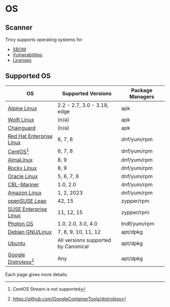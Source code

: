 # OS

## Scanner
Trivy supports operating systems for 

- [SBOM][sbom]
- [Vulnerabilities][vuln]
- [Licenses][license]

## Supported OS

| OS                                            | Supported Versions                  | Package Managers |
|-----------------------------------------------|-------------------------------------|------------------|
| [Alpine Linux](alpine.md)                     | 2.2 - 2.7, 3.0 - 3.18, edge         | apk              |
| [Wolfi Linux](wolfi.md)                       | (n/a)                               | apk              |
| [Chainguard](chainguard.md)                   | (n/a)                               | apk              |
| [Red Hat Enterprise Linux](rhel.md)           | 6, 7, 8                             | dnf/yum/rpm      |
| [CentOS](centos.md)[^1]                       | 6, 7, 8                             | dnf/yum/rpm      |
| [AlmaLinux](alma.md)                          | 8, 9                                | dnf/yum/rpm      |
| [Rocky Linux](rocky.md)                       | 8, 9                                | dnf/yum/rpm      |
| [Oracle Linux](oracle.md)                     | 5, 6, 7, 8                          | dnf/yum/rpm      |
| [CBL-Mariner](cbl-mariner.md)                 | 1.0, 2.0                            | dnf/yum/rpm      |
| [Amazon Linux](amazon.md)                     | 1, 2, 2023                          | dnf/yum/rpm      |
| [openSUSE Leap](suse.md)                      | 42, 15                              | zypper/rpm       |
| [SUSE Enterprise Linux](suse.md)              | 11, 12, 15                          | zypper/rpm       |
| [Photon OS](photon.md)                        | 1.0, 2.0, 3.0, 4.0                  | tndf/yum/rpm     |
| [Debian GNU/Linux](debian.md)                 | 7, 8, 9, 10, 11, 12                 | apt/dpkg         |
| [Ubuntu](ubuntu.md)                           | All versions supported by Canonical | apt/dpkg         |
| [Google Distroless](google-distroless.md)[^2] | Any                                 | apt/dpkg         |

Each page gives more details.

[^1]: CentOS Stream is not supported 
[^2]: https://github.com/GoogleContainerTools/distroless


[sbom]: ../../supply-chain/sbom.md
[vuln]: ../../scanner/vulnerability.md
[license]: ../../scanner/license.md